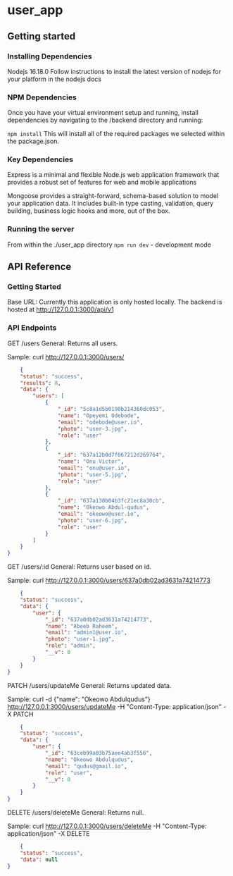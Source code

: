 # user_app

## Getting started

### Installing Dependencies

Nodejs 16.18.0 Follow instructions to install the latest version of nodejs for your platform in the nodejs docs

### NPM Dependencies

Once you have your virtual environment setup and running, install dependencies by navigating to the /backend directory and running:

`npm install`
This will install all of the required packages we selected within the package.json.

### Key Dependencies

Express is a minimal and flexible Node.js web application framework that provides a robust set of features for web and mobile applications

Mongoose provides a straight-forward, schema-based solution to model your application data. It includes built-in type casting, validation, query building, business logic hooks and more, out of the box.

### Running the server

From within the ./user_app directory
`npm run dev` - development mode

## API Reference

### Getting Started

Base URL: Currently this application is only hosted locally. The backend is hosted at http://127.0.0.1:3000/api/v1

### API Endpoints

GET /users General: Returns all users.

Sample: curl http://127.0.0.1:3000/users/

```JSON
    {
    "status": "success",
    "results": 8,
    "data": {
        "users": [
            {
                "_id": "5c8a1d5b0190b214360dc053",
                "name": "Opeyemi Odebode",
                "email": "odebode@user.io",
                "photo": "user-3.jpg",
                "role": "user"
            },
            {
                "_id": "637a12b0d7f067212d269764",
                "name": "Onu Victor",
                "email": "onu@user.io",
                "photo": "user-5.jpg",
                "role": "user"
            },
            {
                "_id": "637a130b04b3fc21ec8a30cb",
                "name": "Okeowo Abdul-qudus",
                "email": "okeowo@user.io",
                "photo": "user-6.jpg",
                "role": "user"
            }
        ]
    }
}
```

GET /users/:id General: Returns user based on id.

Sample: curl http://127.0.0.1:3000/users/637a0db02ad3631a74214773

```JSON
    {
    "status": "success",
    "data": {
        "user": {
            "_id": "637a0db02ad3631a74214773",
            "name": "Abeeb Raheem",
            "email": "admin1@user.io",
            "photo": "user-1.jpg",
            "role": "admin",
            "__v": 0
        }
    }
}
```

PATCH /users/updateMe General: Returns updated data.

Sample: curl -d {"name": "Okeowo Abdulqudus"} http://127.0.0.1:3000/users/updateMe -H "Content-Type: application/json" -X PATCH

```JSON
    {
    "status": "success",
    "data": {
        "user": {
            "_id": "63ceb99a03b75aee4ab3f556",
            "name": "Okeowo Abdulqudus",
            "email": "qudus@gmail.io",
            "role": "user",
            "__v": 0
        }
    }
}
```

DELETE /users/deleteMe General: Returns null.

Sample: curl http://127.0.0.1:3000/users/deleteMe -H "Content-Type: application/json" -X DELETE

```JSON
    {
    "status": "success",
    "data": null
}
```

